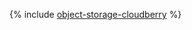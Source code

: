 {% include [object-storage-cloudberry](../../_includes/tutorials/archive/object-storage-cloudberry.md) %}
